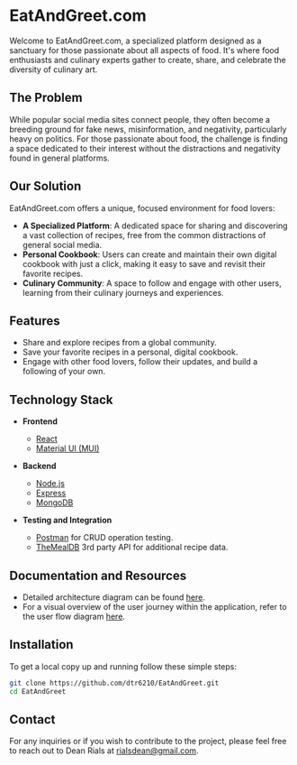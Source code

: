 # EatAndGreet.com

Welcome to EatAndGreet.com, a specialized platform designed as a sanctuary for those passionate about all aspects of food. It's where food enthusiasts and culinary experts gather to create, share, and celebrate the diversity of culinary art.

## The Problem

While popular social media sites connect people, they often become a breeding ground for fake news, misinformation, and negativity, particularly heavy on politics. For those passionate about food, the challenge is finding a space dedicated to their interest without the distractions and negativity found in general platforms.

## Our Solution

EatAndGreet.com offers a unique, focused environment for food lovers:

- **A Specialized Platform**: A dedicated space for sharing and discovering a vast collection of recipes, free from the common distractions of general social media.
- **Personal Cookbook**: Users can create and maintain their own digital cookbook with just a click, making it easy to save and revisit their favorite recipes.
- **Culinary Community**: A space to follow and engage with other users, learning from their culinary journeys and experiences.

## Features

- Share and explore recipes from a global community.
- Save your favorite recipes in a personal, digital cookbook.
- Engage with other food lovers, follow their updates, and build a following of your own.


## Technology Stack

- **Frontend**
  - [React](https://react.dev/)
  - [Material UI (MUI)](https://mui.com/material-ui/)

- **Backend**
  - [Node.js](https://nodejs.org/en)
  - [Express](https://expressjs.com/)
  - [MongoDB](https://www.mongodb.com/)

- **Testing and Integration**
  - [Postman](https://www.postman.com/) for CRUD operation testing.
  - [TheMealDB](https://www.themealdb.com/) 3rd party API for additional recipe data.

## Documentation and Resources

- Detailed architecture diagram can be found [here](./images/ArchitectureDiagram.png).
- For a visual overview of the user journey within the application, refer to the user flow diagram [here](Link-to-userflow-image).

## Installation

To get a local copy up and running follow these simple steps:

```bash
git clone https://github.com/dtr6210/EatAndGreet.git
cd EatAndGreet

```


## Contact

For any inquiries or if you wish to contribute to the project, please feel free to reach out to Dean Rials at [rialsdean@gmail.com](mailto:rialsdean@gmail.com).





